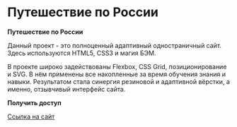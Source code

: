 # Путешествие по России

**Путешествие по России**

Данный проект - это полноценный адаптивный одностраничный сайт. Здесь используются HTML5, CSS3 и магия БЭМ.

В проекте широко задействованы Flexbox, CSS Grid, позиционирование и SVG. В нём применены все накопленные за время обучения знания и навыки. Результатом стала синергия резиновой и адаптивной вёрстки, а именно, отзывчивый интерфейс сайта.

**Получить доступ**

[Ссылка на сайт](https://sergeyganus.github.io/russian-travel/)


